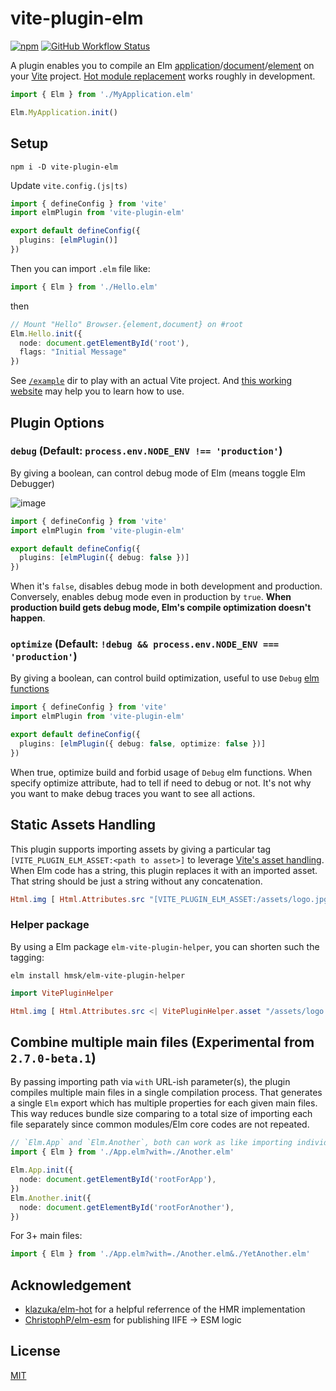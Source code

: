 # vite-plugin-elm

[![npm](https://img.shields.io/npm/v/vite-plugin-elm.svg?style=for-the-badge)](https://www.npmjs.com/package/vite-plugin-elm)
[![GitHub Workflow Status](https://img.shields.io/github/actions/workflow/status/hmsk/vite-plugin-elm/main.yml?branch=main&style=for-the-badge)](https://github.com/hmsk/vite-plugin-elm/actions/workflows/main.yml)

A plugin enables you to compile an Elm [application](https://package.elm-lang.org/packages/elm/browser/latest/Browser#application)/[document](https://package.elm-lang.org/packages/elm/browser/latest/Browser#document)/[element](https://package.elm-lang.org/packages/elm/browser/latest/Browser#element) on your [Vite](https://github.com/vitejs/vite) project. [Hot module replacement](https://vitejs.dev/guide/features.html#hot-module-replacement) works roughly in development.

```ts
import { Elm } from './MyApplication.elm'

Elm.MyApplication.init()
```

## Setup

```
npm i -D vite-plugin-elm
```

Update `vite.config.(js|ts)`

```ts
import { defineConfig } from 'vite'
import elmPlugin from 'vite-plugin-elm'

export default defineConfig({
  plugins: [elmPlugin()]
})
```

Then you can import `.elm` file like:

```ts
import { Elm } from './Hello.elm'
```

then

```ts
// Mount "Hello" Browser.{element,document} on #root
Elm.Hello.init({
  node: document.getElementById('root'),
  flags: "Initial Message"
})
```

See [`/example`](/example) dir to play with an actual Vite project. And [this working website](https://github.com/hmsk/hmsk.me) may help you to learn how to use.

## Plugin Options

### `debug` (Default: `process.env.NODE_ENV !== 'production'`)

By giving a boolean, can control debug mode of Elm (means toggle Elm Debugger)

![image](https://user-images.githubusercontent.com/85887/120060168-fd7d8600-c00a-11eb-86cd-4125fe06dc59.png)

```ts
import { defineConfig } from 'vite'
import elmPlugin from 'vite-plugin-elm'

export default defineConfig({
  plugins: [elmPlugin({ debug: false })]
})
```

When it's `false`, disables debug mode in both development and production. Conversely, enables debug mode even in production by `true`. **When production build gets debug mode, Elm's compile optimization doesn't happen**.

### `optimize` (Default: `!debug && process.env.NODE_ENV === 'production'`)

By giving a boolean, can control build optimization, useful to use `Debug` [elm functions](https://package.elm-lang.org/packages/elm/core/latest/Debug)

```ts
import { defineConfig } from 'vite'
import elmPlugin from 'vite-plugin-elm'

export default defineConfig({
  plugins: [elmPlugin({ debug: false, optimize: false })]
})
```

When true, optimize build and forbid usage of `Debug` elm functions.
When specify optimize attribute, had to tell if need to debug or not. It's not why you want to make debug traces you want to see all actions.

## Static Assets Handling

This plugin supports importing assets by giving a particular tag `[VITE_PLUGIN_ELM_ASSET:<path to asset>]` to leverage [Vite's asset handling](https://vitejs.dev/guide/assets.html#importing-asset-as-url).
When Elm code has a string, this plugin replaces it with an imported asset. That string should be just a string without any concatenation.

```elm
Html.img [ Html.Attributes.src "[VITE_PLUGIN_ELM_ASSET:/assets/logo.jpg]" ] []
```

### Helper package

By using a Elm package `elm-vite-plugin-helper`, you can shorten such the tagging:

```
elm install hmsk/elm-vite-plugin-helper
```

```elm
import VitePluginHelper

Html.img [ Html.Attributes.src <| VitePluginHelper.asset "/assets/logo.png?inline" ] []
```

## Combine multiple main files (Experimental from `2.7.0-beta.1`)

By passing importing path via `with` URL-ish parameter(s), the plugin compiles multiple main files in a single compilation process. That generates a single `Elm` export which has multiple properties for each given main files. This way reduces bundle size comparing to a total size of importing each file separately since common modules/Elm core codes are not repeated.

```ts
// `Elm.App` and `Elm.Another`, both can work as like importing individually.
import { Elm } from './App.elm?with=./Another.elm'

Elm.App.init({
  node: document.getElementById('rootForApp'),
})
Elm.Another.init({
  node: document.getElementById('rootForAnother'),
})
```

For 3+ main files:

```ts
import { Elm } from './App.elm?with=./Another.elm&./YetAnother.elm'
```

## Acknowledgement

- [klazuka/elm-hot](https://github.com/klazuka/elm-hot) for a helpful referrence of the HMR implementation
- [ChristophP/elm-esm](https://github.com/ChristophP/elm-esm/issues/2) for publishing IIFE -> ESM logic

## License

[MIT](/LICENSE)
